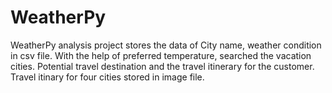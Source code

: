 # WeatherPy

WeatherPy analysis project stores the data of City name, weather condition in csv file.
With the help of preferred temperature, searched the vacation cities.
Potential travel destination and the travel itinerary for the customer.
Travel itinary for four cities stored in image file. 
